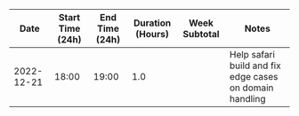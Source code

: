 | Date       | Start Time (24h) | End Time (24h) | Duration (Hours) | Week Subtotal | Notes                                                   |
|------------|------------------|----------------|------------------|---------------|---------------------------------------------------------|
| 2022-12-21 | 18:00            | 19:00          | 1.0              |               | Help safari build and fix edge cases on domain handling |
